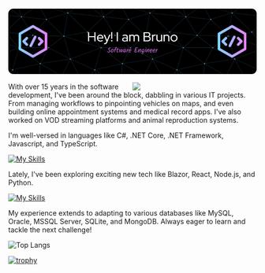 ![Header](./github-header-image.png)


<picture>
    <source media="(prefers-color-scheme: dark)" srcset="https://github-readme-stats-ouuan.vercel.app/api?username=rocketon85&theme=bear&show_icons=true">
    <img align="right" width="50%" src="https://github-readme-stats-ouuan.vercel.app/api?username=rocketon85&show_icons=true&theme=dracula">
</picture>

With over 15 years in the software development, I've been around the block, dabbling in various IT projects. From managing workflows to pinpointing vehicles on maps, and even building online appointment systems and medical record apps. I've also worked on VOD streaming platforms and animal reproduction systems.

I'm well-versed in languages like C#, .NET Core, .NET Framework, Javascript, and TypeScript. 

[![My Skills](https://skillicons.dev/icons?i=cs,dotnet,js,ts,html,css,github)](https://skillicons.dev)

Lately, I've been exploring exciting new tech like Blazor, React, Node.js, and Python. 

[![My Skills](https://skillicons.dev/icons?i=py,nodejs,react,unity)](https://skillicons.dev)

My experience extends to adapting to various databases like MySQL, Oracle, MSSQL Server, SQLite, and MongoDB. Always eager to learn and tackle the next challenge!


![Top Langs](https://github-readme-stats.vercel.app/api/top-langs/?username=rocketon85&layout=compact&theme=bear)

[![trophy](https://github-profile-trophy.vercel.app/?username=rocketon85&theme=dracula)](https://github.com/ryo-ma/github-profile-trophy)


